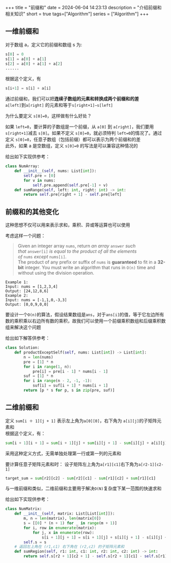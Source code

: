 +++
title = "前缀和"
date = 2024-06-04 14:23:13
description = "介绍前缀和相关知识"
short = true
tags=["Algorithm"]
series = ["Algorithm"]
+++
## 一维前缀和
对于数组 a，定义它的前缀和数组 s 为:
```python
s[0] = 0
s[1] = a[0] + a[1]
s[2] = a[0] + a[1] + a[2]
......
```
根据这个定义，有
```python
s[i+1] = s[i] + a[i]
```
通过前缀和，我们可以把**连续子数组的元素和转换成两个前缀和的差**  
`a[left]`到`a[right]` 的元素和等于`s[right+1]−s[left]`

为什么要定义 `s[0]=0`，这样做有什么好处？

如果 `left=0`，要计算的子数组是一个前缀，从 `a[0]` 到 `a[right]`，我们要用 `s[right+1]`减去 `s[0]`。如果不定义 `s[0]=0`，就必须特判 `left=0`的情况了。通过定义 `s[0]=0`，任意子数组（包括前缀）都可以表示为两个前缀和的差  
此外，如果 a 是空数组，定义 `s[0]=0` 的写法是可以兼容这种情况的

给出如下实现供参考：
```python
class NumArray:
    def __init__(self, nums: List[int]):
        self.pre = [0]
        for v in nums:
            self.pre.append(self.pre[-1] + v)
    def sumRange(self, left: int, right: int) -> int:
        return self.pre[right + 1] - self.pre[left]
```
## 前缀和的其他变化
这种思想不仅可以用来表示求和，乘积、异或等运算也可以使用

考虑这样一个问题：
>Given an integer array `nums`, return _an array_ `answer` _such that_ `answer[i]` _is equal to the product of all the elements of_ `nums` _except_ `nums[i]`.  
>The product of any prefix or suffix of `nums` is **guaranteed** to fit in a **32-bit** integer.
>You must write an algorithm that runs in `O(n)` time and without using the division operation.
>
	Example 1:
	Input: nums = [1,2,3,4]
	Output: [24,12,8,6]
	Example 2:
	Input: nums = [-1,1,0,-3,3]
	Output: [0,0,9,0,0]

要设计一个`O(n)`的算法，假设结果数组是`ans`，对于`ans[i]`的值，等于它左边所有数的乘积乘以右边所有数的乘积，故我们可以使用一个前缀乘积数组和后缀乘积数组来解决这个问题

给出如下解答供参考：
```python
class Solution:
    def productExceptSelf(self, nums: List[int]) -> List[int]:
        n = len(nums)
        pre = [1] * n
        for i in range(1, n):
            pre[i] = pre[i - 1] * nums[i - 1]
        suf = [1] * n
        for i in range(n - 2, -1, -1):
            suf[i] = suf[i + 1] * nums[i + 1]
        return [p * s for p, s in zip(pre, suf)]
```
## 二维前缀和
定义 `sum[i ＋ 1][j + 1]` 表示左上角为`a[0][0]`，右下角为 `a[i][j]`的子矩阵元素和  
根据这个定义，有：
```python
sum[i + 1][i + 1] = sum[i + 1][j] + sum[i][j + 1] - sum[i][j] + a[i][j]
```
采用这种定义方式，无需单独处理第一行或第一列的元素和

要计算任意子矩阵元素和时：
设子矩阵左上角为`a[r1][c1]`右下角为`a[r2-1][c2-1]`
```python
target_sum = sum[r2][c2] - sum[r2][c1] - sum[r1][c2] + sum[r1][c1]
```
与一维前缀和类似，二维前缀和主要用于解决`O(N)`复杂度下某一范围的快速求和

给出如下实现供参考：
```python
class NumMatrix:
    def __init__(self, matrix: List[List[int]]):
        m, n = len(matrix), len(matrix[0])
        s = [[0] * (n + 1) for _ in range(m + 1)]
        for i, row in enumerate(matrix):
            for j, x in enumerate(row):
                s[i + 1][j + 1] = s[i + 1][j] + s[i][j + 1] - s[i][j] + x
        self.s = s
    # 返回左上角在 (r1,c1) 右下角在 (r2,c2) 的子矩阵元素和
    def sumRegion(self, r1: int, c1: int, r2: int, c2: int) -> int:
        return self.s[r2 + 1][c2 + 1] - self.s[r2 + 1][c1] - self.s[r1][c2 + 1] + self.s[r1][c1]
```